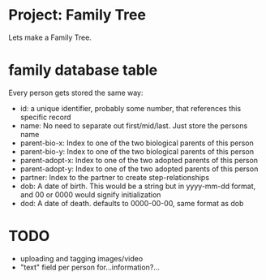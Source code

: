 # Project: Family Tree

Lets make a Family Tree.

# family database table

Every person gets stored the same way:

- id: a unique identifier, probably some number, that references this specific record
- name: No need to separate out first/mid/last. Just store the persons name
- parent-bio-x: Index to one of the two biological parents of this person
- parent-bio-y: Index to one of the two biological parents of this person
- parent-adopt-x: Index to one of the two adopted parents of this person
- parent-adopt-y: Index to one of the two adopted parents of this person
- partner: Index to the partner to create step-relationships
- dob: A date of birth. This would be a string but in yyyy-mm-dd format, and 00 or 0000 would signify initialization
- dod: A date of death. defaults to 0000-00-00, same format as dob

# TODO

- uploading and tagging images/video
- "text" field per person for...information?...

